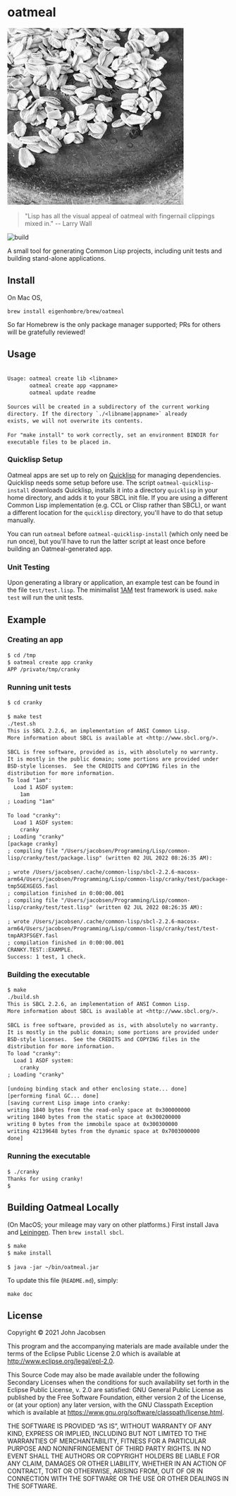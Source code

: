 # oatmeal

<img src="/oats.jpg" width="400">

> "Lisp has all the visual appeal of oatmeal with fingernail clippings mixed in."
> -- Larry Wall

![build](https://github.com/eigenhombre/oatmeal/actions/workflows/build.yml/badge.svg)

A small tool for generating Common Lisp projects, including unit tests
and building stand-alone applications.

## Install

On Mac OS,

    brew install eigenhombre/brew/oatmeal

So far Homebrew is the only package manager supported; PRs for others
will be gratefully reviewed!

## Usage

<!-- BEGIN OATMEAL USAGE -->
```

Usage: oatmeal create lib <libname>
       oatmeal create app <appname>
       oatmeal update readme

Sources will be created in a subdirectory of the current working
directory. If the directory `./<libname|appname>` already
exists, we will not overwrite its contents.

For "make install" to work correctly, set an environment BINDIR for
executable files to be placed in.

```
<!-- END OATMEAL USAGE -->

### Quicklisp Setup

Oatmeal apps are set up to rely on
[Quicklisp](https://www.quicklisp.org/beta/) for managing
dependencies.  Quicklisp needs some setup before use.  The script
`oatmeal-quicklisp-install` downloads Quicklisp, installs it into a
directory `quicklisp` in your home directory, and adds it to your SBCL
init file.  If you are using a different Common Lisp implementation
(e.g. CCL or Clisp rather than SBCL), or want a different location for
the `quicklisp` directory, you'll have to do that setup manually.

You can run `oatmeal` before `oatmeal-quicklisp-install` (which only
need be run once), but you'll have to run the latter script at least
once before building an Oatmeal-generated app.

### Unit Testing

Upon generating a library or application, an example test can be found
in the file `test/test.lisp`.  The minimalist
[1AM](https://github.com/lmj/1am) test framework is used.  `make test`
will run the unit tests.

## Example

### Creating an app

    $ cd /tmp
    $ oatmeal create app cranky
    APP /private/tmp/cranky

### Running unit tests

    $ cd cranky

    $ make test
    ./test.sh
    This is SBCL 2.2.6, an implementation of ANSI Common Lisp.
    More information about SBCL is available at <http://www.sbcl.org/>.

    SBCL is free software, provided as is, with absolutely no warranty.
    It is mostly in the public domain; some portions are provided under
    BSD-style licenses.  See the CREDITS and COPYING files in the
    distribution for more information.
    To load "1am":
      Load 1 ASDF system:
        1am
    ; Loading "1am"

    To load "cranky":
      Load 1 ASDF system:
        cranky
    ; Loading "cranky"
    [package cranky]
    ; compiling file "/Users/jacobsen/Programming/Lisp/common-lisp/cranky/test/package.lisp" (written 02 JUL 2022 08:26:35 AM):

    ; wrote /Users/jacobsen/.cache/common-lisp/sbcl-2.2.6-macosx-arm64/Users/jacobsen/Programming/Lisp/common-lisp/cranky/test/package-tmp5GEXGEG5.fasl
    ; compilation finished in 0:00:00.001
    ; compiling file "/Users/jacobsen/Programming/Lisp/common-lisp/cranky/test/test.lisp" (written 02 JUL 2022 08:26:35 AM):

    ; wrote /Users/jacobsen/.cache/common-lisp/sbcl-2.2.6-macosx-arm64/Users/jacobsen/Programming/Lisp/common-lisp/cranky/test/test-tmpAR3FSGEY.fasl
    ; compilation finished in 0:00:00.001
    CRANKY.TEST::EXAMPLE.
    Success: 1 test, 1 check.

### Building the executable

    $ make
    ./build.sh
    This is SBCL 2.2.6, an implementation of ANSI Common Lisp.
    More information about SBCL is available at <http://www.sbcl.org/>.

    SBCL is free software, provided as is, with absolutely no warranty.
    It is mostly in the public domain; some portions are provided under
    BSD-style licenses.  See the CREDITS and COPYING files in the
    distribution for more information.
    To load "cranky":
      Load 1 ASDF system:
        cranky
    ; Loading "cranky"

    [undoing binding stack and other enclosing state... done]
    [performing final GC... done]
    [saving current Lisp image into cranky:
    writing 1840 bytes from the read-only space at 0x300000000
    writing 1840 bytes from the static space at 0x300200000
    writing 0 bytes from the immobile space at 0x300300000
    writing 42139648 bytes from the dynamic space at 0x7003000000
    done]

### Running the executable

    $ ./cranky
    Thanks for using cranky!
    $

## Building Oatmeal Locally

(On MacOS; your mileage may vary on other platforms.) First install
Java and [Leiningen](https://leiningen.org/).  Then `brew install sbcl`.

    $ make
    $ make install

    $ java -jar ~/bin/oatmeal.jar

To update this file (`README.md`), simply:

    make doc

## License

Copyright © 2021 John Jacobsen

This program and the accompanying materials are made available under the
terms of the Eclipse Public License 2.0 which is available at
http://www.eclipse.org/legal/epl-2.0.

This Source Code may also be made available under the following Secondary
Licenses when the conditions for such availability set forth in the Eclipse
Public License, v. 2.0 are satisfied: GNU General Public License as published by
the Free Software Foundation, either version 2 of the License, or (at your
option) any later version, with the GNU Classpath Exception which is available
at https://www.gnu.org/software/classpath/license.html.

THE SOFTWARE IS PROVIDED “AS IS”, WITHOUT WARRANTY OF ANY KIND,
EXPRESS OR IMPLIED, INCLUDING BUT NOT LIMITED TO THE WARRANTIES OF
MERCHANTABILITY, FITNESS FOR A PARTICULAR PURPOSE AND NONINFRINGEMENT
OF THIRD PARTY RIGHTS. IN NO EVENT SHALL THE AUTHORS OR COPYRIGHT
HOLDERS BE LIABLE FOR ANY CLAIM, DAMAGES OR OTHER LIABILITY, WHETHER
IN AN ACTION OF CONTRACT, TORT OR OTHERWISE, ARISING FROM, OUT OF OR
IN CONNECTION WITH THE SOFTWARE OR THE USE OR OTHER DEALINGS IN THE
SOFTWARE.

